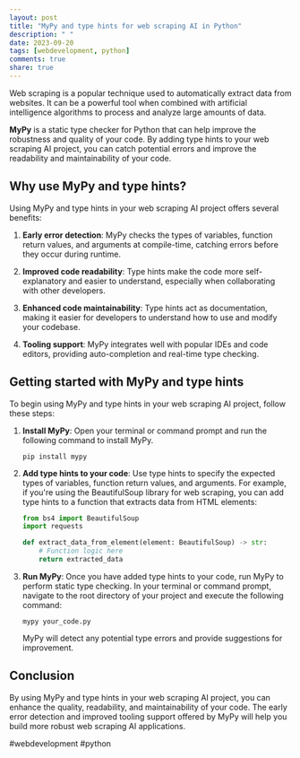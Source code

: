 ```yaml
---
layout: post
title: "MyPy and type hints for web scraping AI in Python"
description: " "
date: 2023-09-20
tags: [webdevelopment, python]
comments: true
share: true
---
```


Web scraping is a popular technique used to automatically extract data from websites. It can be a powerful tool when combined with artificial intelligence algorithms to process and analyze large amounts of data.

**MyPy** is a static type checker for Python that can help improve the robustness and quality of your code. By adding type hints to your web scraping AI project, you can catch potential errors and improve the readability and maintainability of your code.

## Why use MyPy and type hints?

Using MyPy and type hints in your web scraping AI project offers several benefits:

1. **Early error detection**: MyPy checks the types of variables, function return values, and arguments at compile-time, catching errors before they occur during runtime.

2. **Improved code readability**: Type hints make the code more self-explanatory and easier to understand, especially when collaborating with other developers.

3. **Enhanced code maintainability**: Type hints act as documentation, making it easier for developers to understand how to use and modify your codebase.

4. **Tooling support**: MyPy integrates well with popular IDEs and code editors, providing auto-completion and real-time type checking.

## Getting started with MyPy and type hints

To begin using MyPy and type hints in your web scraping AI project, follow these steps:

1. **Install MyPy**: Open your terminal or command prompt and run the following command to install MyPy.

   ```
   pip install mypy
   ```

2. **Add type hints to your code**: Use type hints to specify the expected types of variables, function return values, and arguments. For example, if you're using the BeautifulSoup library for web scraping, you can add type hints to a function that extracts data from HTML elements:

   ```python
   from bs4 import BeautifulSoup
   import requests

   def extract_data_from_element(element: BeautifulSoup) -> str:
       # Function logic here
       return extracted_data
   ```

3. **Run MyPy**: Once you have added type hints to your code, run MyPy to perform static type checking. In your terminal or command prompt, navigate to the root directory of your project and execute the following command:

   ```
   mypy your_code.py
   ```

   MyPy will detect any potential type errors and provide suggestions for improvement.

## Conclusion

By using MyPy and type hints in your web scraping AI project, you can enhance the quality, readability, and maintainability of your code. The early error detection and improved tooling support offered by MyPy will help you build more robust web scraping AI applications.

#webdevelopment #python